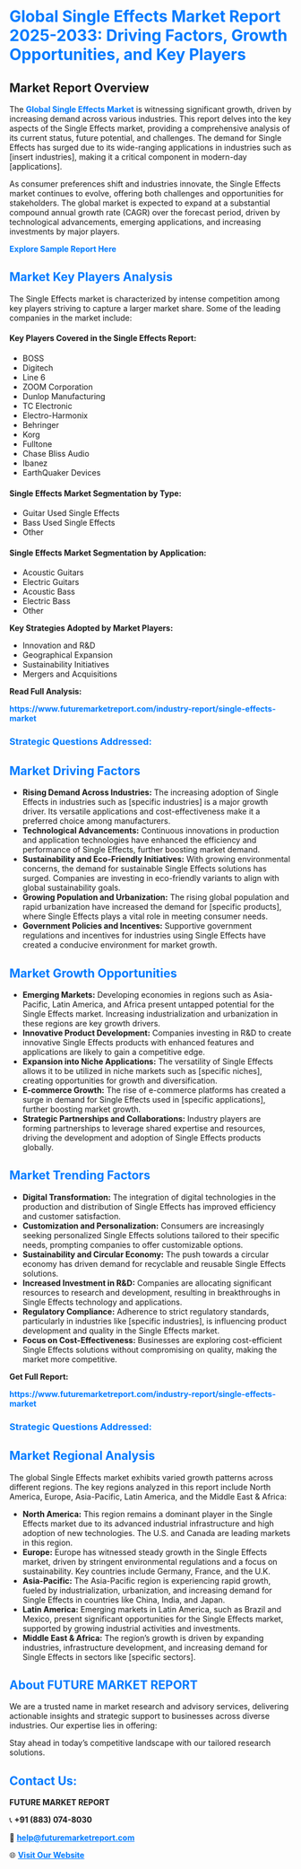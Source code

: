 <h1 style="color: #007BFF;">Global Single Effects Market Report 2025-2033: Driving Factors, Growth Opportunities, and Key Players</h1>

<section id="overview">
<h2>Market Report Overview</h2>
<p>The <a href="https://www.futuremarketreport.com/industry-report/single-effects-market" style="color: #007BFF; text-decoration: none;"><strong>Global Single Effects Market</strong></a> is witnessing significant growth, driven by increasing demand across various industries. This report delves into the key aspects of the Single Effects market, providing a comprehensive analysis of its current status, future potential, and challenges. The demand for Single Effects has surged due to its wide-ranging applications in industries such as [insert industries], making it a critical component in modern-day [applications].</p>
<p>As consumer preferences shift and industries innovate, the Single Effects market continues to evolve, offering both challenges and opportunities for stakeholders. The global market is expected to expand at a substantial compound annual growth rate (CAGR) over the forecast period, driven by technological advancements, emerging applications, and increasing investments by major players.</p>
</section>

<section id="overview">
<p><a href="https://www.futuremarketreport.com/request-sample/reportId=92815" style="color: #007BFF; text-decoration: none;"><strong>Explore Sample Report Here</strong></a></p>
</section>

<section id="key-players">
<h2 style="color: #007BFF;">Market Key Players Analysis</h2>
<p>The Single Effects market is characterized by intense competition among key players striving to capture a larger market share. Some of the leading companies in the market include:</p>
<h4>Key Players Covered in the Single Effects Report:</h4>
<ul><li>BOSS</li><li>Digitech</li><li>Line 6</li><li>ZOOM Corporation</li><li>Dunlop Manufacturing</li><li>TC Electronic</li><li>Electro-Harmonix</li><li>Behringer</li><li>Korg</li><li>Fulltone</li><li>Chase Bliss Audio</li><li>Ibanez</li><li>EarthQuaker Devices</li></ul>
<h4>Single Effects Market Segmentation by Type:</h4>
<ul><li>Guitar Used Single Effects</li><li>Bass Used Single Effects</li><li>Other</li></ul>

<h4>Single Effects Market Segmentation by Application:</h4>
<ul><li>Acoustic Guitars</li><li>Electric Guitars</li><li>Acoustic Bass</li><li>Electric Bass</li><li>Other</li></ul>
<p><strong>Key Strategies Adopted by Market Players:</strong></p>
<ul>
<li>Innovation and R&D</li>
<li>Geographical Expansion</li>
<li>Sustainability Initiatives</li>
<li>Mergers and Acquisitions</li>
</ul>
</section>

<section>
<p><strong>Read Full Analysis: </strong></p><a href="https://www.futuremarketreport.com/industry-report/single-effects-market" style="color: #007BFF; text-decoration: none;"><strong>https://www.futuremarketreport.com/industry-report/single-effects-market</strong></a>
<h3 style="color: #007BFF;">Strategic Questions Addressed:</h3>
</section>

<section id="driving-factors">
<h2 style="color: #007BFF;">Market Driving Factors</h2>
<ul>
<li><strong>Rising Demand Across Industries:</strong> The increasing adoption of Single Effects in industries such as [specific industries] is a major growth driver. Its versatile applications and cost-effectiveness make it a preferred choice among manufacturers.</li>
<li><strong>Technological Advancements:</strong> Continuous innovations in production and application technologies have enhanced the efficiency and performance of Single Effects, further boosting market demand.</li>
<li><strong>Sustainability and Eco-Friendly Initiatives:</strong> With growing environmental concerns, the demand for sustainable Single Effects solutions has surged. Companies are investing in eco-friendly variants to align with global sustainability goals.</li>
<li><strong>Growing Population and Urbanization:</strong> The rising global population and rapid urbanization have increased the demand for [specific products], where Single Effects plays a vital role in meeting consumer needs.</li>
<li><strong>Government Policies and Incentives:</strong> Supportive government regulations and incentives for industries using Single Effects have created a conducive environment for market growth.</li>
</ul>
</section>

<section id="growth-opportunities">
<h2 style="color: #007BFF;">Market Growth Opportunities</h2>
<ul>
<li><strong>Emerging Markets:</strong> Developing economies in regions such as Asia-Pacific, Latin America, and Africa present untapped potential for the Single Effects market. Increasing industrialization and urbanization in these regions are key growth drivers.</li>
<li><strong>Innovative Product Development:</strong> Companies investing in R&D to create innovative Single Effects products with enhanced features and applications are likely to gain a competitive edge.</li>
<li><strong>Expansion into Niche Applications:</strong> The versatility of Single Effects allows it to be utilized in niche markets such as [specific niches], creating opportunities for growth and diversification.</li>
<li><strong>E-commerce Growth:</strong> The rise of e-commerce platforms has created a surge in demand for Single Effects used in [specific applications], further boosting market growth.</li>
<li><strong>Strategic Partnerships and Collaborations:</strong> Industry players are forming partnerships to leverage shared expertise and resources, driving the development and adoption of Single Effects products globally.</li>
</ul>
</section>

<section id="trending-factors">
<h2 style="color: #007BFF;">Market Trending Factors</h2>
<ul>
<li><strong>Digital Transformation:</strong> The integration of digital technologies in the production and distribution of Single Effects has improved efficiency and customer satisfaction.</li>
<li><strong>Customization and Personalization:</strong> Consumers are increasingly seeking personalized Single Effects solutions tailored to their specific needs, prompting companies to offer customizable options.</li>
<li><strong>Sustainability and Circular Economy:</strong> The push towards a circular economy has driven demand for recyclable and reusable Single Effects solutions.</li>
<li><strong>Increased Investment in R&D:</strong> Companies are allocating significant resources to research and development, resulting in breakthroughs in Single Effects technology and applications.</li>
<li><strong>Regulatory Compliance:</strong> Adherence to strict regulatory standards, particularly in industries like [specific industries], is influencing product development and quality in the Single Effects market.</li>
<li><strong>Focus on Cost-Effectiveness:</strong> Businesses are exploring cost-efficient Single Effects solutions without compromising on quality, making the market more competitive.</li>
</ul>
</section>

<section>
<p><strong>Get Full Report: </strong></p><a href="https://www.futuremarketreport.com/industry-report/single-effects-market" style="color: #007BFF; text-decoration: none;"><strong>https://www.futuremarketreport.com/industry-report/single-effects-market</strong></a>
<h3 style="color: #007BFF;">Strategic Questions Addressed:</h3>
</section>


<section id="regional-analysis">
<h2 style="color: #007BFF;">Market Regional Analysis</h2>
<p>The global Single Effects market exhibits varied growth patterns across different regions. The key regions analyzed in this report include North America, Europe, Asia-Pacific, Latin America, and the Middle East & Africa:</p>
<ul>
<li><strong>North America:</strong> This region remains a dominant player in the Single Effects market due to its advanced industrial infrastructure and high adoption of new technologies. The U.S. and Canada are leading markets in this region.</li>
<li><strong>Europe:</strong> Europe has witnessed steady growth in the Single Effects market, driven by stringent environmental regulations and a focus on sustainability. Key countries include Germany, France, and the U.K.</li>
<li><strong>Asia-Pacific:</strong> The Asia-Pacific region is experiencing rapid growth, fueled by industrialization, urbanization, and increasing demand for Single Effects in countries like China, India, and Japan.</li>
<li><strong>Latin America:</strong> Emerging markets in Latin America, such as Brazil and Mexico, present significant opportunities for the Single Effects market, supported by growing industrial activities and investments.</li>
<li><strong>Middle East & Africa:</strong> The region’s growth is driven by expanding industries, infrastructure development, and increasing demand for Single Effects in sectors like [specific sectors].</li>
</ul>
</section>

<footer>
<h2 style="color: #007BFF;">About FUTURE MARKET REPORT</h2>
<p>We are a trusted name in market research and advisory services, delivering actionable insights and strategic support to businesses across diverse industries. Our expertise lies in offering:</p>

<p>Stay ahead in today’s competitive landscape with our tailored research solutions.</p>

<h2 style="color: #007BFF;">Contact Us:</h2>
<p><strong>FUTURE MARKET REPORT</strong></p>
<p>📞 <strong>+91 (883) 074-8030</strong></p>
<p>📧 <strong><a href="mailto:help@futuremarketreport.com" style="color: #007BFF;">help@futuremarketreport.com</a></strong></p>
<p>🌐 <strong><a href="https://www.futuremarketreport.com/" style="color: #007BFF;">Visit Our Website</a></strong></p>
</footer>